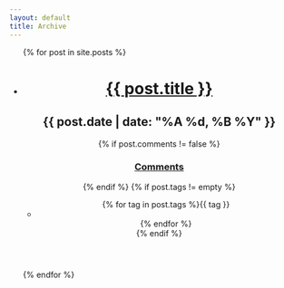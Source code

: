 ```yaml
---
layout: default
title: Archive
---
```


<ul class="results">
  {% for post in site.posts %}
  <li>
    <header>
      <h1><a href="{{ post.url }}">{{ post.title }}</a></h1>
      <h2>{{ post.date | date: "%A %d, %B %Y" }}</h2>
      {% if post.comments != false %}
      <h3 class="comment-count"><a href="{{ post.url }}#disqus_thread" data-disqus-identifier="{{ post.url }}">Comments</a></h3>
      {% endif %}
      {% if post.tags != empty %}
      <ul class="tags">{% for tag in post.tags %}{{ tag }}
      <li></li>
      {% endfor %}
      </ul>
      {% endif %}
    </header>
  </li>
  {% endfor %}
</ul>
<script>
  var disqus_shortname = "k5han-blog";

  (function () {
    var s = document.createElement("script");
    s.async = true;
    s.src = "//" + disqus_shortname + ".disqus.com/count.js";

    document.getElementsByTagName("head")[0].appendChild(s);
  }());
</script>
